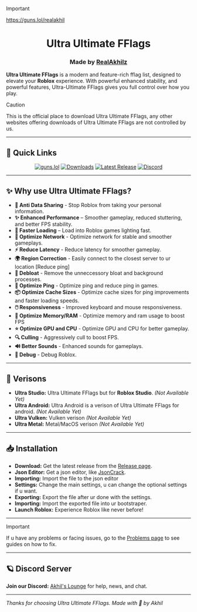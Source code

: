 > [!important]
> https://guns.lol/realakhil

<h1 align="center">Ultra Ultimate FFlags</h1>

<h3 align="center"> Made by <a href="https://guns.lol/realakhil">RealAkhilz</a> </h3>

**Ultra Ultimate FFlags** is a modern and feature-rich fflag list, designed to elevate your **Roblox** experience. With powerful enhanced stability, and powerful features, Ultra-Ultimate FFlags gives you full control over how you play.

> [!Caution]
> This is the official place to download Ultra Ultimate FFlags, any other websites offering downloads of Ultra Ultimate FFlags are not controlled by us.

---

<h2>🚀 Quick Links</h2>

<div align="center">

[![guns.lol](https://img.shields.io/badge/guns.lol-RealAkhilz-darkblue?style=flat&logo=link&logoColor=white)](https://guns.lol/realakhil)
[![Downloads](https://img.shields.io/github/downloads/RealAkhilz/Ultra-Ultimate-FFlags/total?color=2c2f7c&label=Downloads&logo=cloudsmith&logoColor=white)](https://github.com/USERNAME/REPO/releases)
[![Latest Release](https://img.shields.io/github/v/release/USERNAME/REPO?color=5865F2&label=Latest&logo=github)](https://github.com/USERNAME/REPO/releases)
[![Discord](https://img.shields.io/discord/1380077621974667264?label=Discord&color=5865F2&logo=discord&logoColor=white)](https://discord.gg/848BdgmvD9)

</div>

---

<h2>✨ Why use Ultra Ultimate FFlags?</h2>

- **🚫 Anti Data Sharing** - Stop Roblox from taking your personal information.
- **✨ Enhanced Performance** – Smoother gameplay, reduced stuttering, and better FPS stability.
- **🚀 Faster Loading** – Load into Roblox games lighting fast.
- **🛜 Optimize Network** - Optimize network for stable and smoother gameplays.
- **⚡ Reduce Latency** - Reduce latency for smoother gameplay.
- **🌍 Region Correction** - Easily connect to the closest server to ur location [Reduce ping]
- **🧹 Debloat** - Remove the unneccessory bloat and background processes.
- **📶 Optimize Ping** - Optimize ping and reduce ping in games.
- **📦 Optimize Cache Sizes** - Optimize cache sizes for ping improvements and faster loading speeds.
- **🖱️ Responsiveness** - Improved keyboard and mouse responsiveness.
- **🧠 Optimize Memory/RAM** - Optimize memory and ram usage to boost FPS
- **⭐ Optimize GPU and CPU** - Optimize GPU and CPU for better gameplay.
- **🔍 Culling** - Aggressively cull to boost FPS.
- **🔊 Better Sounds** - Enhanced sounds for gameplays.
- **🔧 Debug** - Debug Roblox.

---

<h2>🌌 Verisons</h2>

- **Ultra Studio:** Ultra Ultimate FFlags but for **Roblox Studio**. *(Not Available Yet)*
- **Ultra Android:** Ultra Android is a verison of Ultra Ultimate FFlags for android. *(Not Available Yet)*
- **Ultra Vulken:** Vulken verison *(Not Available Yet)*
- **Ultra Metal:** Metal/MacOS verison *(Not Available Yet)*

---

<h2>📥 Installation</h2>

- **Download:** Get the latest release from the [Release page](https://github.com/RealAkhilz/Ultra-Ultimate-FFlags/releases).
- **Json Editor:** Get a json editor, like [JsonCrack](https://jsoncrack.com).
- **Importing:** Import the file to the json editor
- **Settings:** Change the main settings, u can change the optional settings if u want.
- **Exporting:** Export the file after ur done with the settings.
- **Importing:** Import the exported file into ur bootstraper.
- **Launch Roblox:** Experience Roblox like never before!

---

> [!important]
> If u have any problems or facing issues, go to the [Problems page](https://github.com/RealAkhilz/Ultra-Ultimate-FFlags/tree/problems) to see guides on how to fix.

---

<h2>🪐 Discord Server</h2>

**Join our Discord:** [Akhil's Lounge](https://discord.gg/848BdgmvD9) for help, news, and chat.

---

*Thanks for choosing Ultra Ultimate FFlags. Made with 💖 by Akhil*
